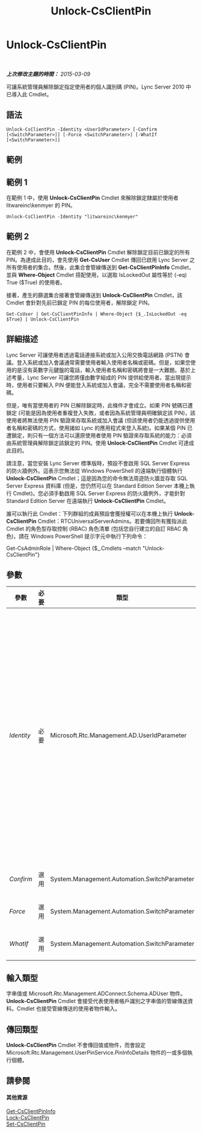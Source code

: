 ﻿---
title: Unlock-CsClientPin
TOCTitle: Unlock-CsClientPin
ms:assetid: eef7877c-0302-4ce7-84f5-06968d0623b9
ms:mtpsurl: https://technet.microsoft.com/zh-tw/library/Gg412982(v=OCS.15)
ms:contentKeyID: 49292732
ms.date: 08/24/2015
mtps_version: v=OCS.15
ms.translationtype: HT
---

# Unlock-CsClientPin

 

_**上次修改主題的時間：** 2015-03-09_

可讓系統管理員解除鎖定指定使用者的個人識別碼 (PIN)。Lync Server 2010 中已導入此 Cmdlet。

## 語法

    Unlock-CsClientPin -Identity <UserIdParameter> [-Confirm [<SwitchParameter>]] [-Force <SwitchParameter>] [-WhatIf [<SwitchParameter>]]

## 範例

## 範例 1

在範例 1 中，使用 **Unlock-CsClientPin** Cmdlet 來解除鎖定隸屬於使用者 litwareinc\\kenmyer 的 PIN。

    Unlock-CsClientPin -Identity "litwareinc\kenmyer"

## 範例 2

在範例 2 中，會使用 **Unlock-CsClientPin** Cmdlet 解除鎖定目前已鎖定的所有 PIN。為達成此目的，會先使用 **Get-CsUser** Cmdlet 傳回已啟用 Lync Server 之所有使用者的集合。然後，此集合會管線傳送到 **Get-CsClientPinInfo** Cmdlet，並與 **Where-Object** Cmdlet 搭配使用，以選取 IsLockedOut 屬性等於 (-eq) True ($True) 的使用者。

接著，產生的篩選集合接著會管線傳送到 **Unlock-CsClientPin** Cmdlet，該 Cmdlet 會針對先前已鎖定 PIN 的每位使用者，解除鎖定 PIN。

    Get-CsUser | Get-CsClientPinInfo | Where-Object {$_.IsLockedOut -eq $True} | Unlock-CsClientPin 

## 詳細描述

Lync Server 可讓使用者透過電話連接系統或加入公用交換電話網路 (PSTN) 會議。登入系統或加入會議通常需要使用者輸入使用者名稱或密碼。但是，如果您使用的是沒有英數字元鍵盤的電話，輸入使用者名稱和密碼將會是一大難題。基於上述考量，Lync Server 可讓您將僅由數字組成的 PIN 提供給使用者。當出現提示時，使用者只要輸入 PIN 便能登入系統或加入會議，完全不需要使用者名稱和密碼。

但是，唯有當使用者的 PIN 已解除鎖定時，此條件才會成立。如果 PIN 號碼已遭鎖定 (可能是因為使用者重複登入失敗，或者因為系統管理員明確鎖定該 PIN)，該使用者將無法使用 PIN 驗證來存取系統或加入會議 (但該使用者仍能透過提供使用者名稱和密碼的方式，使用諸如 Lync 的應用程式來登入系統)。如果某個 PIN 已遭鎖定，則只有一個方法可以還原使用者使用 PIN 驗證來存取系統的能力：必須由系統管理員解除鎖定該鎖定的 PIN。使用 **Unlock-CsClientPin** Cmdlet 可達成此目的。

請注意，當您安裝 Lync Server 標準版時，預設不會啟用 SQL Server Express 的防火牆例外。這表示您無法從 Windows PowerShell 的遠端執行個體執行 **Unlock-CsClientPin** Cmdlet；這是因為您的命令無法周遊防火牆並存取 SQL Server Express 資料庫 (但是，您仍然可以在 Standard Edition Server 本機上執行 Cmdlet)。您必須手動啟用 SQL Server Express 的防火牆例外，才能針對 Standard Edition Server 在遠端執行 **Unlock-CsClientPin** Cmdlet。

誰可以執行此 Cmdlet：下列群組的成員預設會獲授權可以在本機上執行 **Unlock-CsClientPin** Cmdlet：RTCUniversalServerAdmins。若要傳回所有獲指派此 Cmdlet 的角色型存取控制 (RBAC) 角色清單 (包括您自行建立的自訂 RBAC 角色)，請在 Windows PowerShell 提示字元中執行下列命令：

Get-CsAdminRole | Where-Object {$\_.Cmdlets –match "Unlock-CsClientPin"}

## 參數


<table>
<colgroup>
<col style="width: 25%" />
<col style="width: 25%" />
<col style="width: 25%" />
<col style="width: 25%" />
</colgroup>
<thead>
<tr class="header">
<th>參數</th>
<th>必要</th>
<th>類型</th>
<th>說明</th>
</tr>
</thead>
<tbody>
<tr class="odd">
<td><p><em>Identity</em></p></td>
<td><p>必要</p></td>
<td><p>Microsoft.Rtc.Management.AD.UserIdParameter</p></td>
<td><p>PIN 應被解除鎖定的使用者帳戶之 Identity。可以使用下列四種格式的其中一種來指定使用者識別：1) 使用者的 SIP 位址；2) 使用者的使用者主體名稱 (UPN)；3) 使用者的網域名稱和登入名稱，必須是「網域\登入」格式 (如 litwareinc\kenmyer)；4) 使用者的 Active Directory 顯示名稱 (如 Ken Myer)。也可以透過使用者的 Active Directory 辨別名稱來參考使用者識別。</p>
<p>此外，使用顯示名稱做為使用者 Identity 時，可以使用星號 (*) 萬用字元。例如，若 Identity 為 &quot;* Smith&quot;，則會傳回所有顯示名稱結尾為字串值 &quot; Smith&quot; 的使用者。</p></td>
</tr>
<tr class="even">
<td><p><em>Confirm</em></p></td>
<td><p>選用</p></td>
<td><p>System.Management.Automation.SwitchParameter</p></td>
<td><p>在執行命令前先提示確認。</p></td>
</tr>
<tr class="odd">
<td><p><em>Force</em></p></td>
<td><p>選用</p></td>
<td><p>System.Management.Automation.SwitchParameter</p></td>
<td><p>隱藏執行命令時可能發生的非嚴重錯誤訊息。</p></td>
</tr>
<tr class="even">
<td><p><em>WhatIf</em></p></td>
<td><p>選用</p></td>
<td><p>System.Management.Automation.SwitchParameter</p></td>
<td><p>說明執行命令時若不實際執行命令的後果。</p></td>
</tr>
</tbody>
</table>


## 輸入類型

字串值或 Microsoft.Rtc.Management.ADConnect.Schema.ADUser 物件。**Unlock-CsClientPin** Cmdlet 會接受代表使用者帳戶識別之字串值的管線傳送資料。Cmdlet 也接受管線傳送的使用者物件輸入。

## 傳回類型

**Unlock-CsClientPin** Cmdlet 不會傳回值或物件，而會設定 Microsoft.Rtc.Management.UserPinService.PinInfoDetails 物件的一或多個執行個體。

## 請參閱

#### 其他資源

[Get-CsClientPinInfo](get-csclientpininfo.md)  
[Lock-CsClientPin](lock-csclientpin.md)  
[Set-CsClientPin](set-csclientpin.md)

